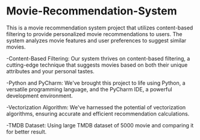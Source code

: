 # Movie-Recommendation-System

This is a movie recommendation system project that utilizes content-based filtering to provide personalized movie recommendations to users. The system analyzes movie features and user preferences to suggest similar movies.


-Content-Based Filtering: Our system thrives on content-based filtering, a cutting-edge technique that suggests movies based on both their unique attributes and your personal tastes.

-Python and PyCharm: We've brought this project to life using Python, a versatile programming language, and the PyCharm IDE, a powerful development environment.

-Vectorization Algorithm: We've harnessed the potential of vectorization algorithms, ensuring accurate and efficient recommendation calculations.

-TMDB Dataset: Using large TMDB dataset of 5000 movie and comparing it for better result.




